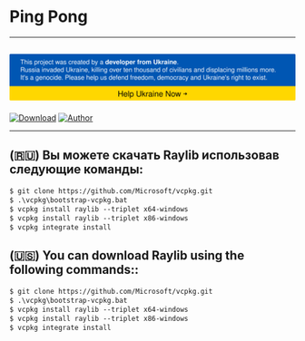 # Ping Pong
----
[![Stand With Ukraine](https://raw.githubusercontent.com/vshymanskyy/StandWithUkraine/main/banner-direct-single.svg)](https://stand-with-ukraine.pp.ua)
----

[![Download](https://img.shields.io/badge/download%20-%23323330.svg?&style=for-the-badge&logo=DocuSign&logoColor=white&color=000)](https://github.com/notflask/ping-pong/releases/tag/v1)
[![Author](https://img.shields.io/badge/author:%20notflask-%23323330.svg?&style=for-the-badge&logoColor=ffd600&color=000)](https://github.com/notflask/)

----

## (🇷🇺) Вы можете скачать Raylib использовав следующие команды:
```
$ git clone https://github.com/Microsoft/vcpkg.git
$ .\vcpkg\bootstrap-vcpkg.bat
$ vcpkg install raylib --triplet x64-windows
$ vcpkg install raylib --triplet x86-windows
$ vcpkg integrate install
```

## (🇺🇸) You can download Raylib using the following commands::
```
$ git clone https://github.com/Microsoft/vcpkg.git
$ .\vcpkg\bootstrap-vcpkg.bat
$ vcpkg install raylib --triplet x64-windows
$ vcpkg install raylib --triplet x86-windows
$ vcpkg integrate install
```
